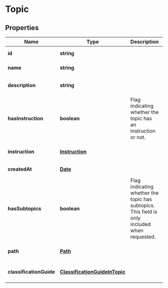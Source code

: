 # Topic

## Properties
Name | Type | Description | Notes
------------ | ------------- | ------------- | -------------
**id** | **string** |  | [default to null]
**name** | **string** |  | [default to null]
**description** | **string** |  | [optional] [default to null]
**hasInstruction** | **boolean** | Flag indicating whether the topic has an instruction or not. | [default to null]
**instruction** | [**Instruction**](Instruction.md) |  | [optional] [default to null]
**createdAt** | [**Date**](Date.md) |  | [default to null]
**hasSubtopics** | **boolean** | Flag indicating whether the topic has subtopics. This field is only included when requested. | [optional] [default to null]
**path** | [**Path**](Path.md) |  | [optional] [default to null]
**classificationGuide** | [**ClassificationGuideInTopic**](ClassificationGuideInTopic.md) |  | [optional] [default to null]


